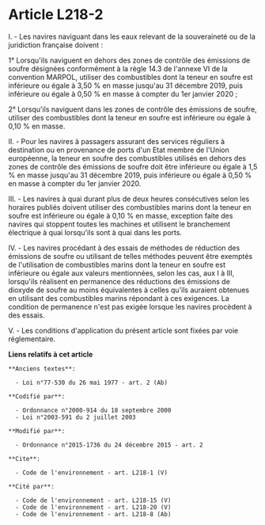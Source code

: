 # Article L218-2

I. - Les navires naviguant dans les eaux relevant de la souveraineté ou de la juridiction française doivent : 

1° Lorsqu'ils naviguent en dehors des zones de contrôle des émissions de soufre désignées conformément à la règle 14.3 de
l'annexe VI de la convention MARPOL, utiliser des combustibles dont la teneur en soufre est inférieure ou égale à 3,50 % en
masse jusqu'au 31 décembre 2019, puis inférieure ou égale à 0,50 % en masse à compter du 1er janvier 2020 ; 

2° Lorsqu'ils naviguent dans les zones de contrôle des émissions de soufre, utiliser des combustibles dont la teneur en
soufre est inférieure ou égale à 0,10 % en masse. 

II. - Pour les navires à passagers assurant des services réguliers à destination ou en provenance de ports d'un Etat membre
de l'Union européenne, la teneur en soufre des combustibles utilisés en dehors des zones de contrôle des émissions de soufre
doit être inférieure ou égale à 1,5 % en masse jusqu'au 31 décembre 2019, puis inférieure ou égale à 0,50 % en masse à
compter du 1er janvier 2020. 

III. - Les navires à quai durant plus de deux heures consécutives selon les horaires publiés doivent utiliser des
combustibles marins dont la teneur en soufre est inférieure ou égale à 0,10 % en masse, exception faite des navires qui
stoppent toutes les machines et utilisent le branchement électrique à quai lorsqu'ils sont à quai dans les ports. 

IV. - Les navires procédant à des essais de méthodes de réduction des émissions de soufre ou utilisant de telles méthodes
peuvent être exemptés de l'utilisation de combustibles marins dont la teneur en soufre est inférieure ou égale aux valeurs
mentionnées, selon les cas, aux I à III, lorsqu'ils réalisent en permanence des réductions des émissions de dioxyde de soufre
au moins équivalentes à celles qu'ils auraient obtenues en utilisant des combustibles marins répondant à ces exigences. La
condition de permanence n'est pas exigée lorsque les navires procèdent à des essais. 

V. - Les conditions d'application du présent article sont fixées par voie réglementaire.

**Liens relatifs à cet article**

	**Anciens textes**:

	  - Loi n°77-530 du 26 mai 1977 - art. 2 (Ab)

	**Codifié par**:

	  - Ordonnance n°2000-914 du 18 septembre 2000
	  - Loi n°2003-591 du 2 juillet 2003

	**Modifié par**:

	  - Ordonnance n°2015-1736 du 24 décembre 2015 - art. 2

	**Cite**:

	  - Code de l'environnement - art. L218-1 (V)

	**Cité par**:

	  - Code de l'environnement - art. L218-15 (V)
	  - Code de l'environnement - art. L218-20 (V)
	  - Code de l'environnement - art. L218-8 (Ab)
